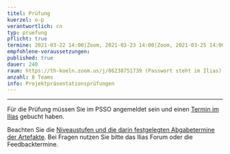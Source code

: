 ```yaml
---
titel: Prüfung
kuerzel: o-p
verantwortlich: cn
typ: pruefung
pflicht: true
termine: 2021-03-22 14:00|Zoom, 2021-03-23 14:00|Zoom, 2021-03-25 14:00|Zoom
empfohlene-voraussetzungen: 
published: true
dauer: 240
raum: https://th-koeln.zoom.us/j/86238751739 (Passwort steht im Ilias)|https://th-koeln.zoom.us/j/86238751739
anzahl: 8 Teams
info: Projektpräsentationsprüfungen
---
```


<hr> 

Für die Prüfung müssen Sie im PSSO angemeldet sein und einen [Termin im Ilias](https://ilias.th-koeln.de/ilias.php?ref_id=1246408&object_id=4826&cmd=book&cmdClass=ilbookingobjectgui&cmdNode=w9:kk:4m&baseClass=ilRepositoryGUI) gebucht haben.

Beachten Sie die [Niveaustufen und die darin festgelegten Abgabetermine der Artefakte](https://th-koeln.github.io/mi-bachelor-screendesign/niveaustufen/). Bei Fragen nutzen Sie bitte das Ilias Forum oder die Feedbacktermine.